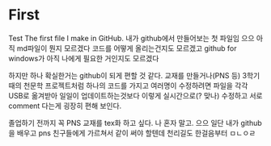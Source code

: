 # First
Test
The first file I make in GitHub.
내가 github에서 만들어보는 첫 파일임
으으 아직 md파일이 뭔지 모르겠다
코드를 어떻게 올리는건지도 모르겠고
github for windows가 아직 나에게 필요한 거인지도 모르겠다

하지만 하나 확실한거는 github이 되게 편할 것 같다.
교재를 만들거나(PNS 등) 3학기때의 천문학 프로젝트처럼 하나의 코드를 가지고 여러명이 수정하려면
파일을 각각 USB로 옮겨받아 일일이 업데이트하는것보다
이렇게 실시간으로(? 맞나) 수정하고 서로 comment 다는게 굉장히 편해 보인다.

졸업하기 전까지 꼭 PNS 교재를 tex화 하고 싶다.
나 혼자 말고. 으으 일단 내가 github을 배우고 pns 친구들에게 가르쳐서 같이 써야 할텐데
천리길도 한걸음부터 ㅁㄴㅇㄹ
